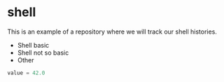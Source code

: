 # shell
This is an example of a repository where we will track our shell histories.
* Shell basic
* Shell not so basic
* Other
```python
value = 42.0
```




